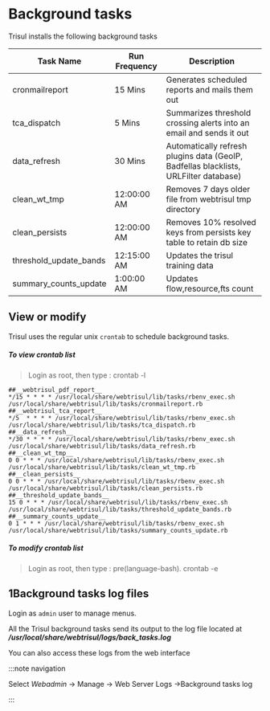 # Background tasks

Trisul installs the following background tasks

| Task Name              | Run Frequency | Description                                                                          |
| ---------------------- | ------------- | ------------------------------------------------------------------------------------ |
| cronmailreport         | 15 Mins       | Generates scheduled reports and mails them out                                       |
| tca_dispatch           | 5 Mins        | Summarizes threshold crossing alerts into an email and sends it out                  |
| data_refresh           | 30 Mins       | Automatically refresh plugins data (GeoIP, Badfellas blacklists, URLFilter database) |
| clean_wt_tmp           | 12:00:00 AM   | Removes 7 days older file from webtrisul tmp directory                               |
| clean_persists         | 12:00:00 AM   | Removes 10% resolved keys from persists key table to retain db size                  |
| threshold_update_bands | 12:15:00 AM   | Updates the trisul training data                                                     |
| summary_counts_update  | 1:00:00 AM    | Updates flow,resource,fts count                                                      |

## View or modify

Trisul uses the regular unix `crontab` to schedule background tasks.

##### To view crontab list

> Login as root, then type :
> crontab -l

```
##__webtrisul_pdf_report__
*/15 * * * * /usr/local/share/webtrisul/lib/tasks/rbenv_exec.sh /usr/local/share/webtrisul/lib/tasks/cronmailreport.rb 
##__webtrisul_tca_report__
*/5  * * * * /usr/local/share/webtrisul/lib/tasks/rbenv_exec.sh /usr/local/share/webtrisul/lib/tasks/tca_dispatch.rb 
##__data_refresh__
*/30 * * * * /usr/local/share/webtrisul/lib/tasks/rbenv_exec.sh /usr/local/share/webtrisul/lib/tasks/data_refresh.rb 
##__clean_wt_tmp__
0 0 * * * /usr/local/share/webtrisul/lib/tasks/rbenv_exec.sh /usr/local/share/webtrisul/lib/tasks/clean_wt_tmp.rb 
##__clean_persists__
0 0 * * * /usr/local/share/webtrisul/lib/tasks/rbenv_exec.sh /usr/local/share/webtrisul/lib/tasks/clean_persists.rb 
##__threshold_update_bands__
15 0 * * * /usr/local/share/webtrisul/lib/tasks/rbenv_exec.sh /usr/local/share/webtrisul/lib/tasks/threshold_update_bands.rb 
##__summary_counts_update__
0 1 * * * /usr/local/share/webtrisul/lib/tasks/rbenv_exec.sh /usr/local/share/webtrisul/lib/tasks/summary_counts_update.rb
```

##### To modify crontab list

> Login as root, then type : pre(language-bash). crontab -e

## 1Background tasks log files

Login as `admin` user to manage menus.

All the Trisul background tasks send its output to the log file located
at  ***/usr/local/share/webtrisul/logs/back_tasks.log***

You can also access these logs from the web interface

:::note navigation

Select *Webadmin* -\> Manage -\> Web Server Logs -\>Background tasks log

:::
